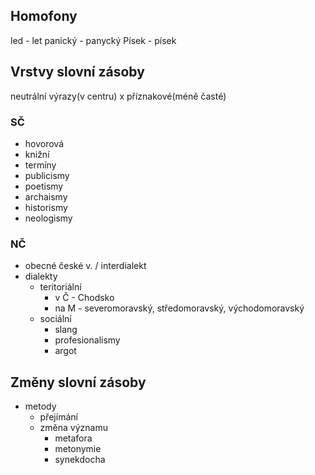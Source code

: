 ## Homofony
led - let
panický - panycký
Písek - písek

## Vrstvy slovní zásoby
neutrální výrazy(v centru) x příznakové(méně časté)

### SČ
- hovorová
- knižní
- termíny
- publicismy
- poetismy
- archaismy
- historismy
- neologismy

### NČ
- obecné české v. / interdialekt
- dialekty
  - teritoriální
    - v Č - Chodsko
    - na M - severomoravský, středomoravský, východomoravský
  - sociální
    - slang
    - profesionalismy
    - argot

## Změny slovní zásoby
- metody
  - přejímání
  - změna významu
    - metafora
    - metonymie
    - synekdocha
